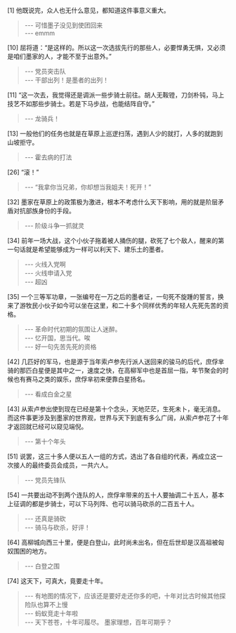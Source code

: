 
[1] 他既说完，众人也无什么意见，都知道这件事意义重大。
>--- 可惜墨子没见到使团回来<br>
>--- emmm<br>

[10] 屈将道：“是这样的。所以这一次选拔先行的那些人，必要悍勇无惧，又必须是咱们墨家的人，才能不至于出意外。”
>--- 党员突击队<br>
>--- 干部出列！是墨者的出列！<br>

[11] “这一次去，我觉得还是调派一些步骑士前往。胡人无鞍镫，刀剑朴钝，马上技艺不如那些步骑士。若是下马步战，也能结阵自守。”
>--- 龙骑兵！<br>

[13] 一般他们的任务也就是在草原上巡逻扫荡，遇到人少的就打，人多的就跑到山坡拒守。
>--- 霍去病的打法<br>

[26] “滚！”
>--- “我拿你当兄弟，你却想当我姐夫！死开！”<br>

[32] 墨家在草原上的政策极为激进，根本不考虑什么天下影响，用的就是阶层矛盾对抗部族身份的手段。
>--- 阶级斗争一抓就灵<br>

[34] 前年一场大战，这个小伙子拖着被人捅伤的腿，砍死了七个敌人，醒来的第一句话就是希望能够成为一样可以利天下、建乐土的墨者。
>--- 火线入党啊<br>
>--- 火线申请入党<br>
>--- 超凶<br>

[35] 一个三等军功章，一张编号在一万之后的墨者证，一句死不旋踵的誓言，换来了游牧民小伙子如今可以坐在这里，和二十多个同样优秀的年轻人先死先苦的资格。
>--- 革命时代初期的氛围让人迷醉。<br>
>--- 忆开国，思当代。唉<br>
>--- 好一句先苦先死的资格<br>

[42] 几匹好的军马，也是源于当年索卢参先行派人送回来的骏马的后代，庶俘芈骑的那匹白星便是其中之一，速度之快，在高柳军中也是首屈一指，年节聚会的时候也有赛马之类的娱乐，庶俘芈初来便靠白星扬名。
>--- 看成白金之星<br>

[43] 从索卢参出使到现在已经是第十个念头，天地茫茫，生死未卜，毫无消息。而这件事更涉及到墨家的世界观，世界与天下到底有多么广阔，从索卢参花了十年才返回就已经可以窥见端倪。
>--- 第十个年头<br>

[51] 说罢，这三十多人便以五人一组的方式，选出了各自组的代表，再成立这一次接人的最终委员会成员，一共六人。
>--- 党员先锋队<br>

[54] 一共要出动不到两个连队的人，庶俘芈带来的五十人要抽调二十五人，基本上征调的都是步骑士，可以下马列阵、也可以骑马砍杀的二百五十人。
>--- 还真是骑砍<br>
>--- 骑马与砍杀，好评！<br>

[64] 高柳城向西三十里，便是白登山，此时尚未出名，但在后世却是汉高祖被匈奴围困的地方。
>--- 白登之围<br>

[74] 这天下，可真大，竟要走十年。
>--- 有地图的情况下，应该还是要好走还你多的吧，十年对比古时候其他探险队也算不上慢<br>
>--- 蚂蚁竞走十年啦<br>
>--- 天下苍苍，十年可履尽。
墨家理想，百年可期乎？<br>
